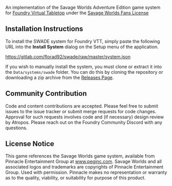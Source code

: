 An implementation of the Savage Worlds Adventure Edition game system for [Foundry Virtual Tabletop](http://foundryvtt.com) under the [Savage Worlds Fans License](https://www.peginc.com/licensing/)

## Installation Instructions

To install the SWADE system for Foundry VTT, simply paste the following URL into the **Install System**
dialog on the Setup menu of the application.

https://gitlab.com/florad92/swade/raw/master/system.json

If you wish to manually install the system, you must clone or extract it into the ``Data/systems/swade`` folder. You
can do this by cloning the repository or downloading a zip archive from the
[Releases Page](https://gitlab.com/florad92/swade/-/releases).


## Community Contribution

Code and content contributions are accepted. Please feel free to submit issues to the issue tracker or submit merge
requests for code changes. Approval for such requests involves code and (if necessary) design review by Atropos. Please
reach out on the Foundry Community Discord with any questions.

## License Notice

This game references the Savage Worlds game system, available from Pinnacle Entertainment Group at www.peginc.com. Savage Worlds and all associated logos and trademarks are copyrights of Pinnacle Entertainment Group. Used with permission. Pinnacle makes no representation or warranty as to the quality, viability, or suitability for purpose of this product.